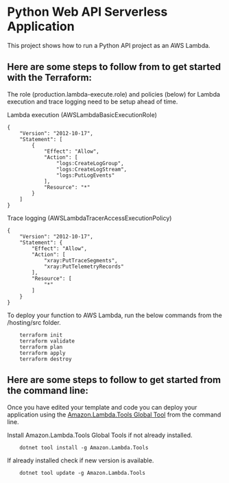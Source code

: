 # Python Web API Serverless Application

This project shows how to run a Python API project as an AWS Lambda.

## Here are some steps to follow from to get started with the Terraform:

The role (production.lambda-execute.role) and policies (below) for Lambda execution and trace logging need to be setup ahead of time.

Lambda execution (AWSLambdaBasicExecutionRole)
```
{
    "Version": "2012-10-17",
    "Statement": [
        {
            "Effect": "Allow",
            "Action": [
                "logs:CreateLogGroup",
                "logs:CreateLogStream",
                "logs:PutLogEvents"
            ],
            "Resource": "*"
        }
    ]
}
```

Trace logging (AWSLambdaTracerAccessExecutionPolicy)
```
{
    "Version": "2012-10-17",
    "Statement": {
        "Effect": "Allow",
        "Action": [
            "xray:PutTraceSegments",
            "xray:PutTelemetryRecords"
        ],
        "Resource": [
            "*"
        ]
    }
}
```  

To deploy your function to AWS Lambda, run the below commands from the /hosting/src folder. 

```
    terraform init
    terraform validate
    terraform plan
    terraform apply
    terraform destroy
```

## Here are some steps to follow to get started from the command line:

Once you have edited your template and code you can deploy your application using the [Amazon.Lambda.Tools Global Tool](https://github.com/aws/aws-extensions-for-dotnet-cli#aws-lambda-amazonlambdatools) from the command line.

Install Amazon.Lambda.Tools Global Tools if not already installed.
```
    dotnet tool install -g Amazon.Lambda.Tools
```

If already installed check if new version is available.
```
    dotnet tool update -g Amazon.Lambda.Tools
```

